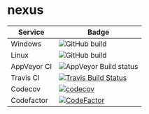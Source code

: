 # nexus

| Service | Badge |
| ------- | ----- |
| Windows | ![GitHub build](https://github.com/johron/cpp-template/workflows/windows/badge.svg) |
| Linux | ![GitHub build](https://github.com/johron/cpp-template/workflows/linux/badge.svg) |
| AppVeyor CI | ![AppVeyor Build status](https://ci.appveyor.com/api/projects/status/github/johron/cpp-template?svg=true)
| Travis CI   | [![Travis Build Status](https://travis-ci.com/johron/cpp-template.svg?branch=develop)](https://travis-ci.com/johron/cpp-template) |
| Codecov | [![codecov](https://codecov.io/gh/johron/cpp-template/branch/master/graph/badge.svg)](https://codecov.io/gh/johron/cpp-template) |
| Codefactor| [![CodeFactor](https://www.codefactor.io/repository/github/johron/cpp-template/badge)](https://www.codefactor.io/repository/github/johron/cpp-template) |

